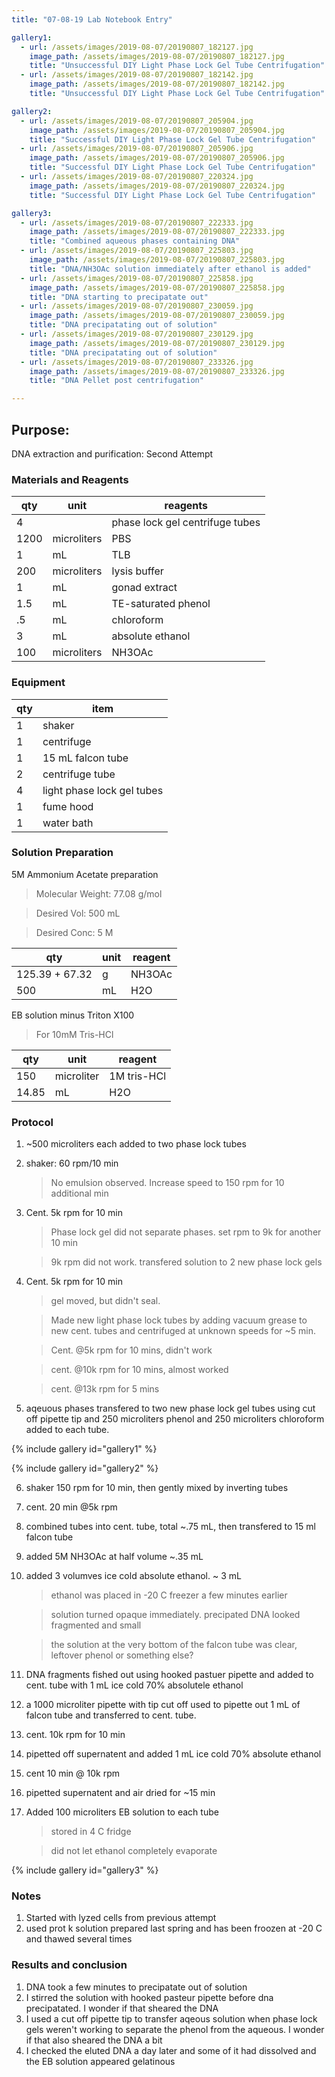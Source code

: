 ```yaml
---
title: "07-08-19 Lab Notebook Entry"

gallery1:
  - url: /assets/images/2019-08-07/20190807_182127.jpg
    image_path: /assets/images/2019-08-07/20190807_182127.jpg
    title: "Unsuccessful DIY Light Phase Lock Gel Tube Centrifugation"
  - url: /assets/images/2019-08-07/20190807_182142.jpg
    image_path: /assets/images/2019-08-07/20190807_182142.jpg
    title: "Unsuccessful DIY Light Phase Lock Gel Tube Centrifugation"

gallery2:
  - url: /assets/images/2019-08-07/20190807_205904.jpg
    image_path: /assets/images/2019-08-07/20190807_205904.jpg
    title: "Successful DIY Light Phase Lock Gel Tube Centrifugation"
  - url: /assets/images/2019-08-07/20190807_205906.jpg
    image_path: /assets/images/2019-08-07/20190807_205906.jpg
    title: "Successful DIY Light Phase Lock Gel Tube Centrifugation"
  - url: /assets/images/2019-08-07/20190807_220324.jpg
    image_path: /assets/images/2019-08-07/20190807_220324.jpg
    title: "Successful DIY Light Phase Lock Gel Tube Centrifugation"

gallery3:
  - url: /assets/images/2019-08-07/20190807_222333.jpg
    image_path: /assets/images/2019-08-07/20190807_222333.jpg
    title: "Combined aqueous phases containing DNA"
  - url: /assets/images/2019-08-07/20190807_225803.jpg
    image_path: /assets/images/2019-08-07/20190807_225803.jpg
    title: "DNA/NH3OAc solution immediately after ethanol is added"
  - url: /assets/images/2019-08-07/20190807_225858.jpg
    image_path: /assets/images/2019-08-07/20190807_225858.jpg
    title: "DNA starting to precipatate out"
  - url: /assets/images/2019-08-07/20190807_230059.jpg
    image_path: /assets/images/2019-08-07/20190807_230059.jpg
    title: "DNA precipatating out of solution"
  - url: /assets/images/2019-08-07/20190807_230129.jpg
    image_path: /assets/images/2019-08-07/20190807_230129.jpg
    title: "DNA precipatating out of solution"
  - url: /assets/images/2019-08-07/20190807_233326.jpg
    image_path: /assets/images/2019-08-07/20190807_233326.jpg
    title: "DNA Pellet post centrifugation"

---
```


## Purpose:
DNA extraction and purification: Second Attempt

### Materials and Reagents
 
|qty|unit|reagents|
|---|---|---|
|4||phase lock gel centrifuge tubes|
|1200|microliters| PBS|
|1|mL|TLB|
|200|microliters|lysis buffer|
|1|mL|gonad extract|
|1.5|mL|TE-saturated phenol|
|.5|mL|chloroform|
|3| mL| absolute ethanol|
|100| microliters|NH3OAc|

### Equipment

|qty|item|
|---|---|
|1|shaker|
|1|centrifuge|
|1|15 mL falcon tube|
|2|centrifuge tube|
|4|light phase lock gel tubes|
|1|fume hood|
|1|water bath|

### Solution Preparation

5M Ammonium Acetate preparation

  > Molecular Weight: 77.08 g/mol

  > Desired Vol: 500 mL

  > Desired Conc: 5 M

|qty|unit|reagent|
|---|---|---|
|125.39 + 67.32|g|NH3OAc|
|500|mL|H2O|

EB solution minus Triton X100

  > For 10mM Tris-HCl

|qty|unit|reagent|
|---|---|---|
|150|microliter|1M tris-HCl|
|14.85|mL|H2O|

### Protocol
1. ~500 microliters each added to two phase lock tubes
2. shaker: 60 rpm/10 min

    > No emulsion observed. Increase speed to 150 rpm for 10 additional min

3. Cent. 5k rpm for 10 min

    > Phase lock gel did not separate phases. set rpm to 9k for another 10 min

    > 9k rpm did not work. transfered solution to 2 new phase lock gels 

4. Cent. 5k rpm for 10 min

    > gel moved, but didn't seal.

    > Made new light phase lock tubes by adding vacuum grease to new cent. tubes and centrifuged at unknown speeds for ~5 min.

    > Cent. @5k rpm for 10 mins, didn't work

    > cent. @10k rpm for 10 mins, almost worked

    > cent. @13k rpm for 5 mins

5. aqeuous phases transfered to two new phase lock gel tubes using cut off pipette tip and 250 microliters phenol and 250 microliters chloroform added to each tube.

{% include gallery id="gallery1" %}

{% include gallery id="gallery2" %} 

6. shaker 150 rpm for 10 min, then gently mixed by inverting tubes
7. cent. 20 min @5k rpm
8. combined tubes into cent. tube, total ~.75 mL, then transfered to 15 ml falcon tube
9. added 5M NH3OAc at half volume ~.35 mL
10. added 3 volumves ice cold absolute ethanol. ~ 3 mL

    > ethanol was placed in -20 C freezer a few minutes earlier

    > solution turned opaque immediately. precipated DNA looked fragmented and small

    > the solution at the very bottom of the falcon tube was clear, leftover phenol or something else?

11. DNA fragments fished out using hooked pastuer pipette and added to cent. tube with 1 mL ice cold 70% absolutele ethanol
12. a 1000 microliter pipette with tip cut off used to pipette out 1 mL of falcon tube and transferred to cent. tube. 
13. cent. 10k rpm for 10 min
14. pipetted off supernatent and added 1 mL ice cold 70% absolute ethanol
15. cent 10 min @ 10k rpm
16. pipetted supernatent and air dried for ~15 min
17. Added 100 microliters EB solution to each tube

    > stored in 4 C fridge

    > did not let ethanol completely evaporate

{% include gallery id="gallery3" %}

### Notes
1. Started with lyzed cells from previous attempt
2. used prot k solution prepared last spring and has been froozen at -20 C and thawed several times

### Results and conclusion
1. DNA took a few minutes to precipatate out of solution
2. I stirred the solution with hooked pasteur pipette before dna precipatated. I wonder if that sheared the DNA
3. I used a cut off pipette tip to transfer aqeous solution when phase lock gels weren't working to separate the phenol from the aqueous. I wonder if that also sheared the DNA a bit
4. I checked the eluted DNA a day later and some of it had dissolved and the EB solution appeared gelatinous

